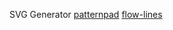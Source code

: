 
SVG Generator
[patternpad](https://patternpad.com/editor.html)
[flow-lines](https://msurguy.github.io/flow-lines)
